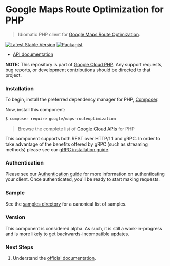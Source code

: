# Google Maps Route Optimization for PHP

> Idiomatic PHP client for [Google Maps Route Optimization](https://developers.google.com/maps/documentation/route-optimization).

[![Latest Stable Version](https://poser.pugx.org/google/maps-routeoptimization/v/stable)](https://packagist.org/packages/google/maps-routeoptimization) [![Packagist](https://img.shields.io/packagist/dm/google/maps-routeoptimization.svg)](https://packagist.org/packages/google/maps-routeoptimization)

* [API documentation](https://cloud.google.com/php/docs/reference/maps-routeoptimization/latest)

**NOTE:** This repository is part of [Google Cloud PHP](https://github.com/googleapis/google-cloud-php). Any
support requests, bug reports, or development contributions should be directed to
that project.

### Installation

To begin, install the preferred dependency manager for PHP, [Composer](https://getcomposer.org/).

Now, install this component:

```sh
$ composer require google/maps-routeoptimization
```

> Browse the complete list of [Google Cloud APIs](https://cloud.google.com/php/docs/reference)
> for PHP

This component supports both REST over HTTP/1.1 and gRPC. In order to take advantage of the benefits
offered by gRPC (such as streaming methods) please see our
[gRPC installation guide](https://cloud.google.com/php/grpc).

### Authentication

Please see our [Authentication guide](https://github.com/googleapis/google-cloud-php/blob/main/AUTHENTICATION.md) for more information
on authenticating your client. Once authenticated, you'll be ready to start making requests.

### Sample

See the [samples directory](https://github.com/googleapis/php-maps-routeoptimization/tree/main/samples) for a canonical list of samples.

### Version

This component is considered alpha. As such, it is still a work-in-progress and is more likely to get backwards-incompatible updates.

### Next Steps

1. Understand the [official documentation](https://developers.google.com/maps/documentation/route-optimization).
